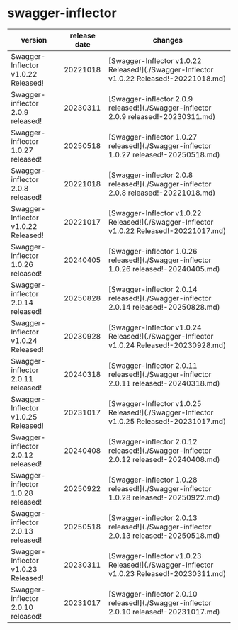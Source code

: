 # swagger-inflector	


|version|release date|changes|
|---|---|---|
|Swagger-Inflector v1.0.22 Released!|20221018|[Swagger-Inflector v1.0.22 Released!](./Swagger-Inflector v1.0.22 Released!-20221018.md)|
|Swagger-inflector 2.0.9 released!|20230311|[Swagger-inflector 2.0.9 released!](./Swagger-inflector 2.0.9 released!-20230311.md)|
|Swagger-inflector 1.0.27 released!|20250518|[Swagger-inflector 1.0.27 released!](./Swagger-inflector 1.0.27 released!-20250518.md)|
|Swagger-inflector 2.0.8 released!|20221018|[Swagger-inflector 2.0.8 released!](./Swagger-inflector 2.0.8 released!-20221018.md)|
|Swagger-Inflector v1.0.22 Released!|20221017|[Swagger-Inflector v1.0.22 Released!](./Swagger-Inflector v1.0.22 Released!-20221017.md)|
|Swagger-inflector 1.0.26 released!|20240405|[Swagger-inflector 1.0.26 released!](./Swagger-inflector 1.0.26 released!-20240405.md)|
|Swagger-inflector 2.0.14 released!|20250828|[Swagger-inflector 2.0.14 released!](./Swagger-inflector 2.0.14 released!-20250828.md)|
|Swagger-Inflector v1.0.24 Released!|20230928|[Swagger-Inflector v1.0.24 Released!](./Swagger-Inflector v1.0.24 Released!-20230928.md)|
|Swagger-inflector 2.0.11 released!|20240318|[Swagger-inflector 2.0.11 released!](./Swagger-inflector 2.0.11 released!-20240318.md)|
|Swagger-Inflector v1.0.25 Released!|20231017|[Swagger-Inflector v1.0.25 Released!](./Swagger-Inflector v1.0.25 Released!-20231017.md)|
|Swagger-inflector 2.0.12 released!|20240408|[Swagger-inflector 2.0.12 released!](./Swagger-inflector 2.0.12 released!-20240408.md)|
|Swagger-inflector 1.0.28 released!|20250922|[Swagger-inflector 1.0.28 released!](./Swagger-inflector 1.0.28 released!-20250922.md)|
|Swagger-inflector 2.0.13 released!|20250518|[Swagger-inflector 2.0.13 released!](./Swagger-inflector 2.0.13 released!-20250518.md)|
|Swagger-Inflector v1.0.23 Released!|20230311|[Swagger-Inflector v1.0.23 Released!](./Swagger-Inflector v1.0.23 Released!-20230311.md)|
|Swagger-inflector 2.0.10 released!|20231017|[Swagger-inflector 2.0.10 released!](./Swagger-inflector 2.0.10 released!-20231017.md)|
